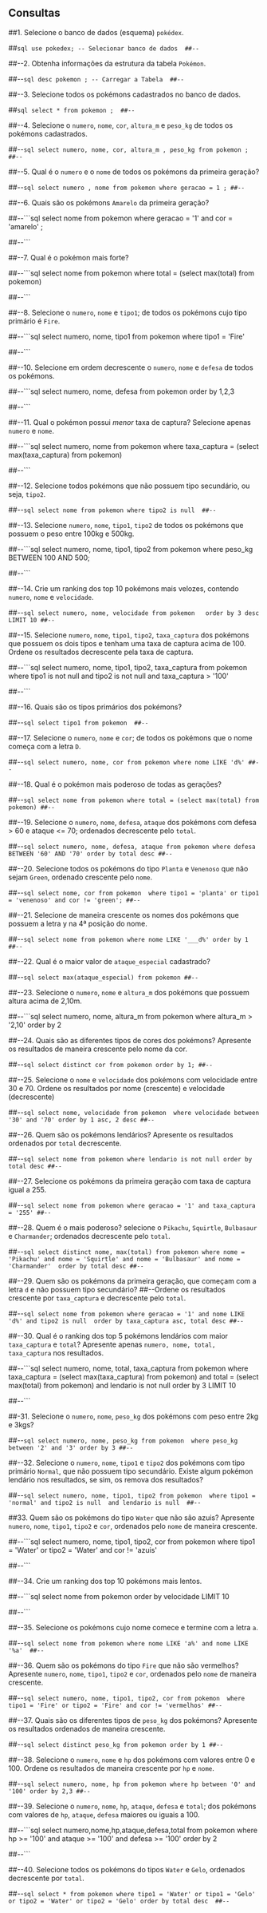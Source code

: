 
## Consultas

##1. Selecione o banco de dados (esquema) `pokédex`.

##```sql
use pokedex; -- Selecionar banco de dados 
##--```

##--2. Obtenha informações da estrutura da tabela `Pokémon`.

##--```sql
desc pokemon ; -- Carregar a Tabela 
##--```

##--3. Selecione todos os pokémons cadastrados no banco de dados.

##```sql
select * from pokemon ; 
##--```

##--4. Selecione o `numero`, `nome`, `cor`, `altura_m` e `peso_kg` de todos os pokémons cadastrados.

##--```sql
select numero, nome, cor, altura_m , peso_kg from pokemon ;
##--```

##--5. Qual é o `numero` e o `nome` de todos os pokémons da primeira geração?

##--```sql
select numero , nome from pokemon
where geracao = 1 ;
##--```

##--6. Quais são os pokémons `Amarelo` da primeira geração?

##--```sql
select nome from pokemon
where geracao = '1'
and cor = 'amarelo' ;

##--```

##--7. Qual é o pokémon mais forte?

##--```sql
select nome from pokemon
where total = (select max(total) from pokemon)

##--```

##--8. Selecione o `numero`, `nome` e `tipo1`; de todos os pokémons cujo tipo primário é `Fire`.

##--```sql
select numero, nome, tipo1 from pokemon
where tipo1 = 'Fire'

##--```

##--10. Selecione em ordem decrescente o `numero`, `nome` e `defesa` de todos os pokémons.

##--```sql
select numero, nome, defesa from pokemon
order by 1,2,3

##--```


##--11. Qual o pokémon possui *menor* taxa de captura? Selecione apenas `numero` e `nome`.

##--```sql
select numero, nome from pokemon 
where taxa_captura = (select max(taxa_captura) from pokemon)

##--```

##--12. Selecione todos pokémons que não possuem tipo secundário, ou seja, `tipo2`.

##--```sql
select nome from pokemon
where tipo2 is null 
##--```

##--13. Selecione `numero`, `nome`, `tipo1`, `tipo2` de todos os pokémons que possuem o peso entre 100kg e 500kg.

##--```sql
select numero, nome, tipo1, tipo2 from pokemon
where peso_kg BETWEEN 100 AND 500;

##--```


##--14. Crie um ranking dos top 10 pokémons mais velozes, contendo `numero`, `nome` e `velocidade`.

##--```sql
select numero, nome, velocidade from pokemon  
order by 3 desc LIMIT 10
##--``` 


##--15. Selecione `numero`, `nome`, `tipo1`, `tipo2`, `taxa_captura` dos pokémons que possuem os dois tipos e tenham uma taxa de captura acima de 100. Ordene os resultados decrescente pela taxa de captura.

##--```sql
select numero, nome, tipo1, tipo2, taxa_captura from pokemon
where tipo1 is not null
and tipo2 is not null
and taxa_captura > '100'

##--```

##--16. Quais são os tipos primários dos pokémons?

##--```sql
select tipo1 from pokemon 
##--```

##--17. Selecione o `numero`, `nome` e `cor`; de todos os pokémons que o nome começa com a letra `D`.

##--```sql
select numero, nome, cor from pokemon
where nome LIKE 'd%'
##--```

##--18. Qual é o pokémon mais poderoso de todas as gerações?

##--```sql
select nome from pokemon
where total = (select max(total) from pokemon)
##--```

##--19. Selecione o `numero`, `nome`, `defesa`, `ataque` dos pokémons com defesa > 60 e ataque <= 70; ordenados decrescente pelo `total`. 

##--```sql
select numero, nome, defesa, ataque from pokemon
where defesa BETWEEN '60' AND '70'
order by total desc
##--```

##--20. Selecione todos os pokémons do tipo `Planta` e `Venenoso` que não sejam `Green`, ordenado crescente pelo `nome`.

##--```sql
select nome, cor from pokemon 
where tipo1 = 'planta'
or tipo1 = 'venenoso'
and cor != 'green';
##--```

##--21. Selecione de maneira crescente os nomes dos pokémons que possuem a letra y na 4ª posição do nome.

##--```sql
select nome from pokemon
where nome LIKE '___d%'
order by 1 
##--```

##--22. Qual é o maior valor de `ataque_especial` cadastrado?

##--```sql
select max(ataque_especial) from pokemon
##--```

##--23. Selecione o `numero`, `nome` e `altura_m` dos pokémons que possuem altura acima de 2,10m.

##--```sql
select numero, nome, altura_m from pokemon
where altura_m > '2,10'
order by 2

##--24. Quais são as diferentes tipos de cores dos pokémons? Apresente os resultados de maneira crescente pelo nome da cor.

##--```sql
select distinct cor from pokemon
order by 1;
##--```

##--25. Selecione o `nome` e `velocidade` dos pokémons com velocidade entre 30 e 70. Ordene os resultados por nome (crescente) e velocidade (decrescente)

##--```sql
select nome, velocidade from pokemon 
where velocidade between '30' and '70'
order by 1 asc, 2 desc
##--```

##--26. Quem são os pokémons lendários? Apresente os resultados ordenados por `total` decrescente.

##--```sql
select nome from pokemon
where lendario is not null
order by total desc
##--```


##--27. Selecione os pokémons da primeira geração com taxa de captura igual a 255.

##--```sql
select nome from pokemon
where geracao = '1'
and taxa_captura = '255'
##--```


##--28. Quem é o mais poderoso? selecione o `Pikachu`, `Squirtle`, `Bulbasaur` e `Charmander`; ordenados decrescente pelo `total`. 

##--```sql
select distinct nome, max(total) from pokemon
where nome = 'Pikachu'
and nome = 'Squirtle'
and nome = 'Bulbasaur'
and nome = 'Charmander' 
order by total desc
##--```

##--29. Quem são os pokémons da primeira geração, que começam com a letra `d` e não possuem tipo secundário?
##--Ordene os resultados crescente por `taxa_captura` e decrescente pelo `total`.

##--```sql
select nome from pokemon
where geracao = '1'
and nome LIKE 'd%'
and tipo2 is null 
order by taxa_captura asc, total desc
##--```

##--30. Qual é o ranking dos top 5 pokémons lendários com maior `taxa_captura` e `total`? Apresente apenas `numero, nome, total, taxa_captura` nos resultados.

##--```sql
select numero, nome, total, taxa_captura from pokemon 
where taxa_captura = (select max(taxa_captura) from pokemon)
and total = (select max(total) from pokemon)
and lendario is not null
order by 3 LIMIT 10

##--```

##-31. Selecione o `numero`, `nome`, `peso_kg` dos pokémons com peso entre 2kg e 3kgs?

##--```sql
select numero, nome, peso_kg from pokemon 
where peso_kg between '2' and '3'
order by 3
##--```

##--32. Selecione o `numero`, `nome`, `tipo1` e `tipo2` dos pokémons com tipo primário `Normal`, que não possuem tipo secundário. Existe algum pokémon lendário nos resultados, se sim, os remova dos resultados?

##--```sql
select numero, nome, tipo1, tipo2 from pokemon 
where tipo1 = 'normal'
and tipo2 is null 
and lendario is null 
##--```

##33. Quem são os pokémons do tipo `Water` que não são azuis? Apresente `numero`, `nome`, `tipo1`, `tipo2` e `cor`, ordenados pelo `nome` de maneira crescente.

##--```sql
select numero, nome, tipo1, tipo2, cor from pokemon 
where tipo1 = 'Water' or tipo2 = 'Water'
and cor != 'azuis'

##--```

##--34. Crie um ranking dos top 10 pokémons mais lentos.

##--```sql
select nome from pokemon
order by velocidade LIMIT 10

##--```

##--35. Selecione os pokémons cujo nome comece e termine com a letra `a`. 

##--```sql
select nome from pokemon
where nome LIKE 'a%'
and nome LIKE '%a' 
##--```

##--36. Quem são os pokémons do tipo `Fire` que não são vermelhos? Apresente `numero`, `nome`, `tipo1`, `tipo2` e `cor`, ordenados pelo `nome` de maneira crescente.

##--```sql
select numero, nome, tipo1, tipo2, cor from pokemon 
where tipo1 = 'Fire' or tipo2 = 'Fire'
and cor != 'vermelhos'
##--```

##--37. Quais são os diferentes tipos de `peso_kg` dos pokémons? Apresente os resultados ordenados de maneira crescente.

##--```sql
select distinct peso_kg from pokemon
order by 1
##--```

##--38. Selecione o `numero`, `nome` e `hp` dos pokémons com valores entre 0 e 100. Ordene os resultados de maneira crescente por `hp` e `nome`.

##--```sql
select numero, nome, hp from pokemon
where hp between '0' and '100'
order by 2,3
##--```

##--39. Selecione o `numero`, `nome`, `hp`, `ataque`, `defesa` e `total`; dos pokémons com valores de `hp`, `ataque`, `defesa` maiores ou iguais a 100.

##--```sql
select numero,nome,hp,ataque,defesa,total from pokemon
where hp >= '100'
and ataque >= '100'
and defesa >= '100'
order by 2

##--```

##--40. Selecione todos os pokémons do tipos `Water` e `Gelo`, ordenados decrescente por `total`.

##--```sql
select * from pokemon
where tipo1 = 'Water' or tipo1 = 'Gelo' or tipo2 = 'Water' or tipo2 = 'Gelo'
order by total desc 
##--```